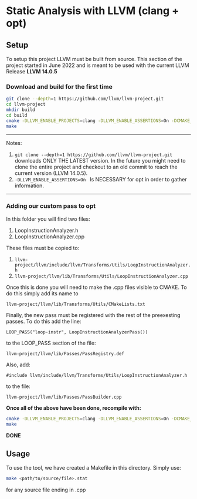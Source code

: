 # Static Analysis with LLVM (clang + opt)

## Setup

To setup this project LLVM must be built from source. This section of the project started in June 2022 and is meant to be used with the current LLVM Release **LLVM 14.0.5**

### Download and build for the first time
```bash
git clone --depth=1 https://github.com/llvm/llvm-project.git
cd llvm-project
mkdir build
cd build
cmake -DLLVM_ENABLE_PROJECTS=clang -DLLVM_ENABLE_ASSERTIONS=On -DCMAKE_BUILD_TYPE=Release -G "Unix Makefiles" ../llvm
make
```

---
Notes:
1. ```git clone --depth=1 https://github.com/llvm/llvm-project.git``` downloads ONLY THE LATEST version. In the future you might need to clone the entire project and checkout to an old commit to reach the current version (LLVM 14.0.5).
1. ```-DLLVM_ENABLE_ASSERTIONS=On ``` Is NECESSARY for opt in order to gather information.

---

### Adding our custom pass to opt

In this folder you will find two files:
1. LoopInstructionAnalyzer.h
1. LoopInstructionAnalyzer.cpp

These files must be copied to:

1. ```llvm-project/llvm/include/llvm/Transforms/Utils/LoopInstructionAnalyzer.h```
1. ```llvm-project/llvm/lib/Transforms/Utils/LoopInstructionAnalyzer.cpp```

Once this is done you will need to make the .cpp files visible to CMAKE. To do this simply add its name to

 ```llvm-project/llvm/lib/Transforms/Utils/CMakeLists.txt```

Finally, the new pass must be registered with the rest of the preexesting passes. To do this add the line:

```LOOP_PASS("loop-instr", LoopInstructionAnalyzerPass())```

to the LOOP_PASS section of the file:

 ```llvm-project/llvm/lib/Passes/PassRegistry.def```

Also, add:

```#include llvm/include/llvm/Transforms/Utils/LoopInstructionAnalyzer.h```

to the file:

 ```llvm-project/llvm/lib/Passes/PassBuilder.cpp```

 **Once all of the above have been done, recompile with:**
 ```bash
 cmake -DLLVM_ENABLE_PROJECTS=clang -DLLVM_ENABLE_ASSERTIONS=On -DCMAKE_BUILD_TYPE=Release -G "Unix Makefiles" ../llvm
make
 ```

 **DONE**

 ## Usage

 To use the tool, we have created a Makefile in this directory. Simply use:

 ```bash
 make <path/to/source/file>.stat
 ```
 for any source file ending in .cpp


